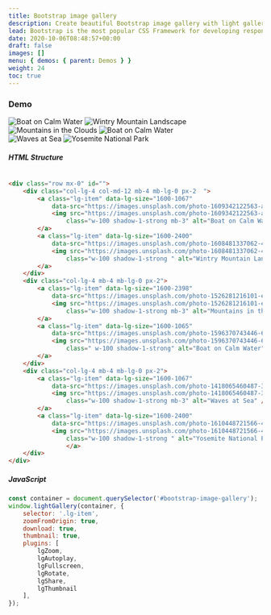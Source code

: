 ```yaml
---
title: Bootstrap image gallery
description: Create beautiful Bootstrap image gallery with light gallery.
lead: Bootstrap is the most popular CSS Framework for developing responsive and mobile-first websites. Here is the demo adding lightBox gallery support for Bootstrap.
date: 2020-10-06T08:48:57+00:00
draft: false
images: []
menu: { demos: { parent: Demos } }
weight: 24
toc: true
---
```


### Demo

<div class="row mx-0" id="bootstrap-image-gallery">
    <div class="col-lg-4 col-md-12 mb-4 mb-lg-0 px-2  ">
        <a class="lg-item" data-lg-size="1600-1067"
            data-src="https://images.unsplash.com/photo-1609342122563-a43ac8917a3a?ixlib=rb-1.2.1&ixid=MXwxMjA3fDB8MHxwaG90by1wYWdlfHx8fGVufDB8fHw%3D&auto=format&fit=crop&w=1600&q=80">
            <img src="https://images.unsplash.com/photo-1609342122563-a43ac8917a3a?ixlib=rb-1.2.1&ixid=MXwxMjA3fDB8MHxwaG90by1wYWdlfHx8fGVufDB8fHw%3D&auto=format&fit=crop&w=1600&q=80"
                class="w-100 shadow-1-strong mb-3" alt="Boat on Calm Water" />
        </a>
        <a class="lg-item" data-lg-size="1600-2400"
            data-src="https://images.unsplash.com/photo-1608481337062-4093bf3ed404?ixlib=rb-1.2.1&ixid=MXwxMjA3fDB8MHxwaG90by1wYWdlfHx8fGVufDB8fHw%3D&auto=format&fit=crop&w=1600&q=80">
            <img src="https://images.unsplash.com/photo-1608481337062-4093bf3ed404?ixlib=rb-1.2.1&ixid=MXwxMjA3fDB8MHxwaG90by1wYWdlfHx8fGVufDB8fHw%3D&auto=format&fit=crop&w=240&q=80"
                class="w-100 shadow-1-strong " alt="Wintry Mountain Landscape" />
        </a>
    </div>
    <div class="col-lg-4 mb-4 mb-lg-0 px-2">
        <a class="lg-item" data-lg-size="1600-2398"
            data-src="https://images.unsplash.com/photo-1526281216101-e55f00f0db7a?ixlib=rb-1.2.1&ixid=MXwxMjA3fDB8MHxwaG90by1wYWdlfHx8fGVufDB8fHw%3D&auto=format&fit=crop&w=1600&q=80">
            <img src="https://images.unsplash.com/photo-1526281216101-e55f00f0db7a?ixlib=rb-1.2.1&ixid=MXwxMjA3fDB8MHxwaG90by1wYWdlfHx8fGVufDB8fHw%3D&auto=format&fit=crop&w=240&q=80"
                class="w-100 shadow-1-strong mb-3" alt="Mountains in the Clouds" />
        </a>
        <a class="lg-item" data-lg-size="1600-1065"
            data-src="https://images.unsplash.com/photo-1596370743446-6a7ef43a36f9?ixid=MXwxMjA3fDB8MHxwaG90by1wYWdlfHx8fGVufDB8fHw%3D&ixlib=rb-1.2.1&auto=format&fit=crop&w=1600&q=80">
            <img src="https://images.unsplash.com/photo-1596370743446-6a7ef43a36f9?ixid=MXwxMjA3fDB8MHxwaG90by1wYWdlfHx8fGVufDB8fHw%3D&ixlib=rb-1.2.1&auto=format&fit=crop&w=240&q=80"
                class=" w-100 shadow-1-strong" alt="Boat on Calm Water" />
        </a>
    </div>
    <div class="col-lg-4 mb-4 mb-lg-0 px-2">
        <a class="lg-item" data-lg-size="1600-1067"
            data-src="https://images.unsplash.com/photo-1418065460487-3e41a6c84dc5?ixid=MXwxMjA3fDB8MHxwaG90by1wYWdlfHx8fGVufDB8fHw%3D&ixlib=rb-1.2.1&auto=format&fit=crop&w=1600&q=80">
            <img src="https://images.unsplash.com/photo-1418065460487-3e41a6c84dc5?ixid=MXwxMjA3fDB8MHxwaG90by1wYWdlfHx8fGVufDB8fHw%3D&ixlib=rb-1.2.1&auto=format&fit=crop&w=240&q=80"
                class="w-100 shadow-1-strong mb-3" alt="Waves at Sea" />
        </a>
        <a class="lg-item" data-lg-size="1600-2400"
            data-src="https://images.unsplash.com/photo-1610448721566-47369c768e70?ixid=MXwxMjA3fDB8MHxwaG90by1wYWdlfHx8fGVufDB8fHw%3D&ixlib=rb-1.2.1&auto=format&fit=crop&w=1600&q=80">
            <img src="https://images.unsplash.com/photo-1610448721566-47369c768e70?ixid=MXwxMjA3fDB8MHxwaG90by1wYWdlfHx8fGVufDB8fHw%3D&ixlib=rb-1.2.1&auto=format&fit=crop&w=240&q=80"
                class="w-100 shadow-1-strong " alt="Yosemite National Park" />
                </a>
    </div>
</div>

##### HTML Structure

```html

<div class="row mx-0" id="">
    <div class="col-lg-4 col-md-12 mb-4 mb-lg-0 px-2  ">
        <a class="lg-item" data-lg-size="1600-1067"
            data-src="https://images.unsplash.com/photo-1609342122563-a43ac8917a3a?ixlib=rb-1.2.1&ixid=MXwxMjA3fDB8MHxwaG90by1wYWdlfHx8fGVufDB8fHw%3D&auto=format&fit=crop&w=1600&q=80">
            <img src="https://images.unsplash.com/photo-1609342122563-a43ac8917a3a?ixlib=rb-1.2.1&ixid=MXwxMjA3fDB8MHxwaG90by1wYWdlfHx8fGVufDB8fHw%3D&auto=format&fit=crop&w=1600&q=80"
                class="w-100 shadow-1-strong mb-3" alt="Boat on Calm Water" />
        </a>
        <a class="lg-item" data-lg-size="1600-2400"
            data-src="https://images.unsplash.com/photo-1608481337062-4093bf3ed404?ixlib=rb-1.2.1&ixid=MXwxMjA3fDB8MHxwaG90by1wYWdlfHx8fGVufDB8fHw%3D&auto=format&fit=crop&w=1600&q=80">
            <img src="https://images.unsplash.com/photo-1608481337062-4093bf3ed404?ixlib=rb-1.2.1&ixid=MXwxMjA3fDB8MHxwaG90by1wYWdlfHx8fGVufDB8fHw%3D&auto=format&fit=crop&w=240&q=80"
                class="w-100 shadow-1-strong " alt="Wintry Mountain Landscape" />
        </a>
    </div>
    <div class="col-lg-4 mb-4 mb-lg-0 px-2">
        <a class="lg-item" data-lg-size="1600-2398"
            data-src="https://images.unsplash.com/photo-1526281216101-e55f00f0db7a?ixlib=rb-1.2.1&ixid=MXwxMjA3fDB8MHxwaG90by1wYWdlfHx8fGVufDB8fHw%3D&auto=format&fit=crop&w=1600&q=80">
            <img src="https://images.unsplash.com/photo-1526281216101-e55f00f0db7a?ixlib=rb-1.2.1&ixid=MXwxMjA3fDB8MHxwaG90by1wYWdlfHx8fGVufDB8fHw%3D&auto=format&fit=crop&w=240&q=80"
                class="w-100 shadow-1-strong mb-3" alt="Mountains in the Clouds" />
        </a>
        <a class="lg-item" data-lg-size="1600-1065"
            data-src="https://images.unsplash.com/photo-1596370743446-6a7ef43a36f9?ixid=MXwxMjA3fDB8MHxwaG90by1wYWdlfHx8fGVufDB8fHw%3D&ixlib=rb-1.2.1&auto=format&fit=crop&w=1600&q=80">
            <img src="https://images.unsplash.com/photo-1596370743446-6a7ef43a36f9?ixid=MXwxMjA3fDB8MHxwaG90by1wYWdlfHx8fGVufDB8fHw%3D&ixlib=rb-1.2.1&auto=format&fit=crop&w=240&q=80"
                class=" w-100 shadow-1-strong" alt="Boat on Calm Water" />
        </a>
    </div>
    <div class="col-lg-4 mb-4 mb-lg-0 px-2">
        <a class="lg-item" data-lg-size="1600-1067"
            data-src="https://images.unsplash.com/photo-1418065460487-3e41a6c84dc5?ixid=MXwxMjA3fDB8MHxwaG90by1wYWdlfHx8fGVufDB8fHw%3D&ixlib=rb-1.2.1&auto=format&fit=crop&w=1600&q=80">
            <img src="https://images.unsplash.com/photo-1418065460487-3e41a6c84dc5?ixid=MXwxMjA3fDB8MHxwaG90by1wYWdlfHx8fGVufDB8fHw%3D&ixlib=rb-1.2.1&auto=format&fit=crop&w=240&q=80"
                class="w-100 shadow-1-strong mb-3" alt="Waves at Sea" />
        </a>
        <a class="lg-item" data-lg-size="1600-2400"
            data-src="https://images.unsplash.com/photo-1610448721566-47369c768e70?ixid=MXwxMjA3fDB8MHxwaG90by1wYWdlfHx8fGVufDB8fHw%3D&ixlib=rb-1.2.1&auto=format&fit=crop&w=1600&q=80">
            <img src="https://images.unsplash.com/photo-1610448721566-47369c768e70?ixid=MXwxMjA3fDB8MHxwaG90by1wYWdlfHx8fGVufDB8fHw%3D&ixlib=rb-1.2.1&auto=format&fit=crop&w=240&q=80"
                class="w-100 shadow-1-strong " alt="Yosemite National Park" />
                </a>
    </div>
</div>
```

##### JavaScript

```js
const container = document.querySelector('#bootstrap-image-gallery');
window.lightGallery(container, {
    selector: '.lg-item',
    zoomFromOrigin: true,
    download: true,
    thumbnail: true,
    plugins: [
        lgZoom,
        lgAutoplay,
        lgFullscreen,
        lgRotate,
        lgShare,
        lgThumbnail
    ],
});
```
